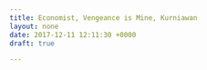 ```yaml
---
title: Economist, Vengeance is Mine, Kurniawan
layout: none
date: 2017-12-11 12:11:30 +0000
draft: true

---
```

